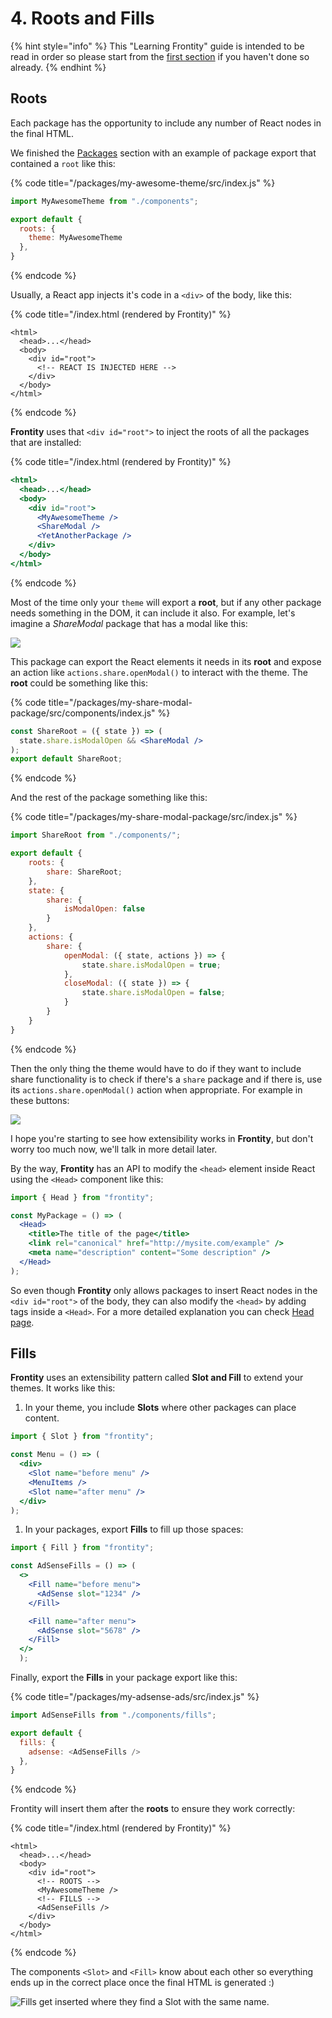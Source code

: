 # 4. Roots and Fills

{% hint style="info" %}
This "Learning Frontity" guide is intended to be read in order so please start from the [first section](settings.md) if you haven't done so already.
{% endhint %}

## Roots

Each package has the opportunity to include any number of React nodes in the final HTML.

We finished the [Packages](packages.md) section with an example of package export that contained a `root` like this:

{% code title="/packages/my-awesome-theme/src/index.js" %}
```javascript
import MyAwesomeTheme from "./components";

export default {
  roots: {
    theme: MyAwesomeTheme
  },
}
```
{% endcode %}

Usually, a React app injects it's code in a `<div>` of the body, like this:

{% code title="/index.html \(rendered by Frontity\)" %}
```markup
<html>
  <head>...</head>
  <body>
    <div id="root">
      <!-- REACT IS INJECTED HERE -->
    </div>
  </body>
</html>
```
{% endcode %}

**Frontity** uses that `<div id="root">` to inject the roots of all the packages that are installed:

{% code title="/index.html \(rendered by Frontity\)" %}
```jsx
<html>
  <head>...</head>
  <body>
    <div id="root">
      <MyAwesomeTheme />
      <ShareModal />
      <YetAnotherPackage />
    </div>
  </body>
</html>
```
{% endcode %}

Most of the time only your `theme` will export a **root**, but if any other package needs something in the DOM, it can include it also. For example, let's imagine a _ShareModal_ package that has a modal like this:

![](../.gitbook/assets/blog-frontity-org%20%281%29.jpg)

This package can export the React elements it needs in its **root** and expose an action like `actions.share.openModal()` to interact with the theme. The **root** could be something like this:

{% code title="/packages/my-share-modal-package/src/components/index.js" %}
```jsx
const ShareRoot = ({ state }) => (
  state.share.isModalOpen && <ShareModal />
); 
export default ShareRoot;
```
{% endcode %}

And the rest of the package something like this:

{% code title="/packages/my-share-modal-package/src/index.js" %}
```javascript
import ShareRoot from "./components/";

export default {
    roots: {
        share: ShareRoot;
    },
    state: {
        share: {
            isModalOpen: false
        }
    },
    actions: {
        share: {
            openModal: ({ state, actions }) => {
                state.share.isModalOpen = true;
            },
            closeModal: ({ state }) => {
                state.share.isModalOpen = false;
            } 
        }
    }
}
```
{% endcode %}

Then the only thing the theme would have to do if they want to include share functionality is to check if there's a `share` package and if there is, use its `actions.share.openModal()` action when appropriate. For example in these buttons:

![](../.gitbook/assets/blog%20%282%29.jpg)

I hope you're starting to see how extensibility works in **Frontity**, but don't worry too much now, we'll talk in more detail later.

By the way, **Frontity** has an API to modify the `<head>` element inside React using the `<Head>` component like this:

```jsx
import { Head } from "frontity";

const MyPackage = () => (
  <Head>
    <title>The title of the page</title>
    <link rel="canonical" href="http://mysite.com/example" />
    <meta name="description" content="Some description" />
  </Head>
);
```

So even though **Frontity** only allows packages to insert React nodes in the `<div id="root">` of the body, they can also modify the `<head>` by adding tags inside a `<Head>`. For a more detailed explanation you can check [Head page](head.md).

## Fills

**Frontity** uses an extensibility pattern called **Slot and Fill** to extend your themes. It works like this:

1. In your theme, you include **Slots** where other packages can place content.

```jsx
import { Slot } from "frontity";

const Menu = () => (
  <div>
    <Slot name="before menu" />
    <MenuItems />
    <Slot name="after menu" />
  </div>
);
```

1. In your packages, export **Fills** to fill up those spaces:

```jsx
import { Fill } from "frontity";

const AdSenseFills = () => (
  <>
    <Fill name="before menu">
      <AdSense slot="1234" />    
    </Fill>

    <Fill name="after menu">
      <AdSense slot="5678" />    
    </Fill>
  </>
  );
```

Finally, export the **Fills** in your package export like this:

{% code title="/packages/my-adsense-ads/src/index.js" %}
```javascript
import AdSenseFills from "./components/fills";

export default {
  fills: {
    adsense: <AdSenseFills />
  },
}
```
{% endcode %}

Frontity will insert them after the **roots** to ensure they work correctly:

{% code title="/index.html \(rendered by Frontity\)" %}
```markup
<html>
  <head>...</head>
  <body>
    <div id="root">
      <!-- ROOTS -->
      <MyAwesomeTheme />
      <!-- FILLS -->
      <AdSenseFills />
    </div>
  </body>
</html>
```
{% endcode %}

The components `<Slot>` and `<Fill>` know about each other so everything ends up in the correct place once the final HTML is generated :\)

![Fills get inserted where they find a Slot with the same name.](../.gitbook/assets/screen-shot-2019-06-03-at-12.08.01%20%282%29.png)


